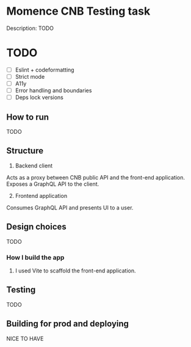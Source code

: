 # Momence CNB Testing task

Description: TODO

# TODO

- [ ] Eslint + codeformatting
- [ ] Strict mode
- [ ] A11y
- [ ] Error handling and boundaries
- [ ] Deps lock versions

## How to run

TODO

## Structure

1. Backend client

Acts as a proxy between CNB public API and the front-end application. Exposes a GraphQL API to the client. 

2. Frontend application

Consumes GraphQL API and presents UI to a user.

## Design choices

TODO

### How I build the app

1. I used Vite to scaffold the front-end application.



## Testing

TODO


## Building for prod and deploying

NICE TO HAVE